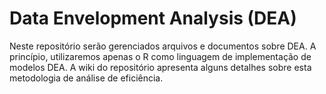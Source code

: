 # Data Envelopment Analysis (DEA)

Neste repositório serão gerenciados arquivos e documentos sobre DEA. A princípio, utilizaremos apenas o R como linguagem de implementação de modelos DEA. A wiki do repositório apresenta alguns detalhes sobre esta metodologia de análise de eficiência. 
